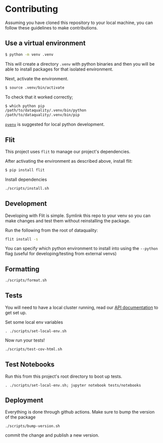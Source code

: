 # Contributing

Assuming you have cloned this repository to your local machine, you can follow these guidelines to make contributions.

## Use a virtual environment

```sh
$ python -m venv .venv
```

This will create a directory `.venv` with python binaries and then you will be able to install packages for that isolated environment.

Next, activate the environment.

```sh
$ source .venv/bin/activate
```

To check that it worked correctly;

```sh
$ which python pip
/path/to/dataquality/.venv/bin/python
/path/to/dataquality/.venv/bin/pip
```

[`pyenv`](https://github.com/pyenv/pyenv) is suggested for local python development.

## Flit

This project uses `flit` to manage our project's dependencies.

After activating the environment as described above, install flit:

```sh
$ pip install flit
```

Install dependencies

```sh
./scripts/install.sh
```

## Development
Developing with Flit is simple. Symlink this repo to your venv so you can make changes
and test them without reinstalling the package.

Run the following from the root of dataquality:
```sh
flit install -s
```

You can specify which python environment to install into using the `--python` flag
(useful for developing/testing from external venvs)

## Formatting

```sh
./scripts/format.sh
```

## Tests

You will need to have a local cluster running, read our [API documentation](https://github.com/rungalileo/api/blob/main/CONTRIBUTING.md) to get set up.

Set some local env variables

```
. ./scripts/set-local-env.sh
```

Now run your tests!

```sh
./scripts/test-cov-html.sh
```


## Test Notebooks

Run this from this project's root directory to boot up tests.

```
. ./scripts/set-local-env.sh; jupyter notebook tests/notebooks
```


## Deployment

Everything is done through github actions. Make sure to bump the version of the package

```
./scripts/bump-version.sh
```

commit the change and publish a new version.
